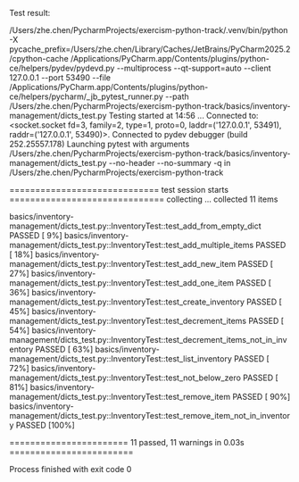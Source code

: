 Test result:

/Users/zhe.chen/PycharmProjects/exercism-python-track/.venv/bin/python -X pycache_prefix=/Users/zhe.chen/Library/Caches/JetBrains/PyCharm2025.2/cpython-cache /Applications/PyCharm.app/Contents/plugins/python-ce/helpers/pydev/pydevd.py --multiprocess --qt-support=auto --client 127.0.0.1 --port 53490 --file /Applications/PyCharm.app/Contents/plugins/python-ce/helpers/pycharm/_jb_pytest_runner.py --path /Users/zhe.chen/PycharmProjects/exercism-python-track/basics/inventory-management/dicts_test.py 
Testing started at 14:56 ...
Connected to: <socket.socket fd=3, family=2, type=1, proto=0, laddr=('127.0.0.1', 53491), raddr=('127.0.0.1', 53490)>.
Connected to pydev debugger (build 252.25557.178)
Launching pytest with arguments /Users/zhe.chen/PycharmProjects/exercism-python-track/basics/inventory-management/dicts_test.py --no-header --no-summary -q in /Users/zhe.chen/PycharmProjects/exercism-python-track

============================= test session starts ==============================
collecting ... collected 11 items

basics/inventory-management/dicts_test.py::InventoryTest::test_add_from_empty_dict PASSED [  9%]
basics/inventory-management/dicts_test.py::InventoryTest::test_add_multiple_items PASSED [ 18%]
basics/inventory-management/dicts_test.py::InventoryTest::test_add_new_item PASSED [ 27%]
basics/inventory-management/dicts_test.py::InventoryTest::test_add_one_item PASSED [ 36%]
basics/inventory-management/dicts_test.py::InventoryTest::test_create_inventory PASSED [ 45%]
basics/inventory-management/dicts_test.py::InventoryTest::test_decrement_items PASSED [ 54%]
basics/inventory-management/dicts_test.py::InventoryTest::test_decrement_items_not_in_inventory PASSED [ 63%]
basics/inventory-management/dicts_test.py::InventoryTest::test_list_inventory PASSED [ 72%]
basics/inventory-management/dicts_test.py::InventoryTest::test_not_below_zero PASSED [ 81%]
basics/inventory-management/dicts_test.py::InventoryTest::test_remove_item PASSED [ 90%]
basics/inventory-management/dicts_test.py::InventoryTest::test_remove_item_not_in_inventory PASSED [100%]

======================= 11 passed, 11 warnings in 0.03s ========================

Process finished with exit code 0

